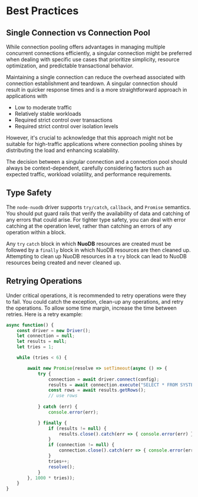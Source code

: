 
# Best Practices

## Single Connection vs Connection Pool

While connection pooling offers advantages in managing multiple concurrent connections efficiently, a singular connection might be preferred when dealing with specific use cases that prioritize simplicity, resource optimization, and predictable transactional behavior. 

Maintaining a single connection can reduce the overhead associated with connection establishment and teardown. A singular connection should result in quicker response times and is a more straightforward approach in applications with

- Low to moderate traffic 
- Relatively stable workloads
- Required strict control over transactions
- Required strict control over isolation levels

However, it's crucial to acknowledge that this approach might not be suitable for high-traffic applications where connection pooling shines by distributing the load and enhancing scalability. 

The decision between a singular connection and a connection pool should always be context-dependent, carefully considering factors such as expected traffic, workload volatility, and performance requirements.

## Type Safety

The `node-nuodb` driver supports `try/catch`, `callback`, and `Promise` semantics. You should put guard rails that verify the availability of data and catching of any errors that could arise. For tighter type safety, you can deal with error catching at the operation level, rather than catching an errors of any operation within a block.

Any `try` `catch` block in which **NuoDB** resources are created must be followed by a `finally` block in which NuoDB resources are then cleaned up. Attempting to clean up NuoDB resources in a `try` block can lead to NuoDB resources being created and never cleaned up.

## Retrying Operations

Under critical operations, it is recommended to retry operations were they to fail. You could catch the exception, clean-up any operations, and retry the operations. To allow some time margin, increase the time between retries. Here is a retry example:

```js
async function() {
    const driver = new Driver();
    let connection = null;
    let results = null;
    let tries = 1;

    while (tries < 6) {

        await new Promise(resolve => setTimeout(async () => {
            try {
                connection = await driver.connect(config);
                results = await connection.execute("SELECT * FROM SYSTEM.NODE;");
                const rows = await results.getRows();
                // use rows
            
            } catch (err) {
                console.error(err);

            } finally {
                if (results != null) {
                    results.close().catch(err => { console.error(err) });
                }
                if (connection != null) {
                    connection.close().catch(err => { console.error(err) });
                }
                tries++;
                resolve();
            }
        }, 1000 * tries));
    }
}
```